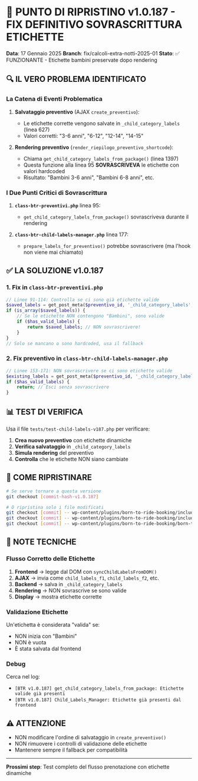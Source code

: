 # 🎯 PUNTO DI RIPRISTINO v1.0.187 - FIX DEFINITIVO SOVRASCRITTURA ETICHETTE

**Data**: 17 Gennaio 2025
**Branch**: fix/calcoli-extra-notti-2025-01
**Stato**: ✅ FUNZIONANTE - Etichette bambini preservate dopo rendering

## 🔍 IL VERO PROBLEMA IDENTIFICATO

### La Catena di Eventi Problematica

1. **Salvataggio preventivo** (AJAX `create_preventivo`):
   - Le etichette corrette vengono salvate in `_child_category_labels` (linea 627)
   - Valori corretti: "3-6 anni", "6-12", "12-14", "14-15"

2. **Rendering preventivo** (`render_riepilogo_preventivo_shortcode`):
   - Chiama `get_child_category_labels_from_package()` (linea 1397)
   - Questa funzione alla linea 95 **SOVRASCRIVEVA** le etichette con valori hardcoded
   - Risultato: "Bambini 3-6 anni", "Bambini 6-8 anni", etc.

### I Due Punti Critici di Sovrascrittura

1. **`class-btr-preventivi.php`** linea 95:
   - `get_child_category_labels_from_package()` sovrascriveva durante il rendering

2. **`class-btr-child-labels-manager.php`** linea 177:
   - `prepare_labels_for_preventivo()` potrebbe sovrascrivere (ma l'hook non viene mai chiamato)

## ✅ LA SOLUZIONE v1.0.187

### 1. Fix in `class-btr-preventivi.php`
```php
// Linee 91-114: Controlla se ci sono già etichette valide
$saved_labels = get_post_meta($preventivo_id, '_child_category_labels', true);
if (is_array($saved_labels)) {
    // Se le etichette NON contengono "Bambini", sono valide
    if ($has_valid_labels) {
        return $saved_labels; // NON sovrascrivere!
    }
}
// Solo se mancano o sono hardcoded, usa il fallback
```

### 2. Fix preventivo in `class-btr-child-labels-manager.php`
```php
// Linee 153-171: NON sovrascrivere se ci sono etichette valide
$existing_labels = get_post_meta($preventivo_id, '_child_category_labels', true);
if ($has_valid_labels) {
    return; // Esci senza sovrascrivere
}
```

## 📊 TEST DI VERIFICA

Usa il file `tests/test-child-labels-v187.php` per verificare:

1. **Crea nuovo preventivo** con etichette dinamiche
2. **Verifica salvataggio** in `_child_category_labels`
3. **Simula rendering** del preventivo
4. **Controlla** che le etichette NON siano cambiate

## 🔄 COME RIPRISTINARE

```bash
# Se serve tornare a questa versione
git checkout [commit-hash-v1.0.187]

# O ripristina solo i file modificati
git checkout [commit] -- wp-content/plugins/born-to-ride-booking/includes/class-btr-preventivi.php
git checkout [commit] -- wp-content/plugins/born-to-ride-booking/includes/class-btr-child-labels-manager.php
git checkout [commit] -- wp-content/plugins/born-to-ride-booking/born-to-ride-booking.php
```

## 📝 NOTE TECNICHE

### Flusso Corretto delle Etichette

1. **Frontend** → legge dal DOM con `syncChildLabelsFromDOM()`
2. **AJAX** → invia come `child_labels_f1`, `child_labels_f2`, etc.
3. **Backend** → salva in `_child_category_labels`
4. **Rendering** → NON sovrascrive se sono valide
5. **Display** → mostra etichette corrette

### Validazione Etichette

Un'etichetta è considerata "valida" se:
- NON inizia con "Bambini"
- NON è vuota
- È stata salvata dal frontend

### Debug

Cerca nel log:
- `[BTR v1.0.187] get_child_category_labels_from_package: Etichette valide già presenti`
- `[BTR v1.0.187] Child_Labels_Manager: Etichette già presenti dal frontend`

## ⚠️ ATTENZIONE

- NON modificare l'ordine di salvataggio in `create_preventivo()`
- NON rimuovere i controlli di validazione delle etichette
- Mantenere sempre il fallback per compatibilità

---

**Prossimi step**: Test completo del flusso prenotazione con etichette dinamiche